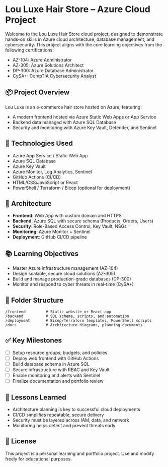 # Lou Luxe Hair Store – Azure Cloud Project

Welcome to the Lou Luxe Hair Store cloud project, designed to demonstrate hands-on skills in Azure cloud architecture, database management, and cybersecurity. This project aligns with the core learning objectives from the following certifications:
- AZ-104: Azure Administrator
- AZ-305: Azure Solutions Architect
- DP-300: Azure Database Administrator
- CySA+: CompTIA Cybersecurity Analyst

## 📦 Project Overview

Lou Luxe is an e-commerce hair store hosted on Azure, featuring:
- A modern frontend hosted via Azure Static Web Apps or App Service
- Backend data managed with Azure SQL Database
- Security and monitoring with Azure Key Vault, Defender, and Sentinel

## 🚀 Technologies Used

- Azure App Service / Static Web App
- Azure SQL Database
- Azure Key Vault
- Azure Monitor, Log Analytics, Sentinel
- GitHub Actions (CI/CD)
- HTML/CSS/JavaScript or React
- PowerShell / Terraform / Bicep (optional for deployment)

## 🧱 Architecture

- **Frontend**: Web App with custom domain and HTTPS
- **Backend**: Azure SQL with secure schema (Products, Orders, Users)
- **Security**: Role-Based Access Control, Key Vault, NSGs
- **Monitoring**: Azure Monitor + Sentinel
- **Deployment**: GitHub CI/CD pipeline

## 📚 Learning Objectives

- Master Azure infrastructure management (AZ-104)
- Design scalable, secure cloud solutions (AZ-305)
- Build and manage production-grade databases (DP-300)
- Monitor and respond to cyber threats in real-time (CySA+)

## 📁 Folder Structure

```
/frontend         # Static website or React app
/backend          # SQL schema, scripts, and automation
/deployment       # Bicep/Terraform templates, PowerShell scripts
/docs             # Architecture diagrams, planning documents
```

## ✅ Key Milestones

- [ ] Setup resource groups, budgets, and policies
- [ ] Deploy web frontend with GitHub Actions
- [ ] Build database schema in Azure SQL
- [ ] Secure infrastructure with RBAC and Key Vault
- [ ] Enable monitoring and alerts with Sentinel
- [ ] Finalize documentation and portfolio review

## 🧠 Lessons Learned

- Architecture planning is key to successful cloud deployments
- CI/CD simplifies repeatable, secure delivery
- Security must be layered across IAM, data, and network
- Monitoring helps detect and prevent threats early

## 📄 License

This project is a personal learning and portfolio project. Use and modify freely for educational purposes.